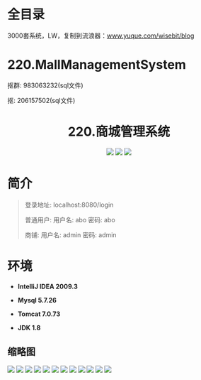 # 全目录

3000套系统，LW，复制到流浪器：www.yuque.com/wisebit/blog

# 220.MallManagementSystem

<p>抠群: 983063232(sql文件)</p>
<p>抠: 206157502(sql文件)</p>

<p><h1 align="center">220.商城管理系统</h1></p>


<p align="center">
	<img src="https://img.shields.io/badge/jdk-1.8-orange.svg"/>
    <img src="https://img.shields.io/badge/springboot-5.x-lightgrey.svg"/>
    <img src="https://img.shields.io/badge/vue-3.x-blue.svg"/>
</p>

# 简介
>
> 
>
> 登录地址: localhost:8080/login
> 
> 普通用户: 用户名: abo 密码: abo  
> 
> 商铺: 用户名: admin 密码: admin
> 
>


# 环境

- <b>IntelliJ IDEA 2009.3</b>

- <b>Mysql 5.7.26</b>

- <b>Tomcat 7.0.73</b>

- <b>JDK 1.8</b>




## 缩略图

![](https://bitwise.oss-cn-heyuan.aliyuncs.com/2024/9/10/b0b31bbc-c610-4dce-b626-35725dd548a6.png)
![](https://bitwise.oss-cn-heyuan.aliyuncs.com/2024/9/10/051bc91f-0b9f-420b-8230-5c5c53d10b6d.png)
![](https://bitwise.oss-cn-heyuan.aliyuncs.com/2024/9/10/d3ade993-2e87-4d6c-88b3-f19ec092733f.png)
![](https://bitwise.oss-cn-heyuan.aliyuncs.com/2024/9/10/244986da-1128-4c1b-928b-54a76798536c.png)
![](https://bitwise.oss-cn-heyuan.aliyuncs.com/2024/9/10/0f2ff487-8079-4d95-b55d-4ae74edb6d18.png)
![](https://bitwise.oss-cn-heyuan.aliyuncs.com/2024/9/10/16a85e80-f708-46e1-aef7-d7fd17d1810a.png)
![](https://bitwise.oss-cn-heyuan.aliyuncs.com/2024/9/10/30ee2063-8459-4ea7-a00e-c91f74831198.png)
![](https://bitwise.oss-cn-heyuan.aliyuncs.com/2024/9/10/3129054e-2b68-49be-874b-c1714d5086f9.png)
![](https://bitwise.oss-cn-heyuan.aliyuncs.com/2024/9/10/09261a97-9185-4a42-accb-42a978f37d72.png)
![](https://bitwise.oss-cn-heyuan.aliyuncs.com/2024/9/10/a50b1bc1-7a14-43be-ae00-f6ed8f82a3c9.png)
![](https://bitwise.oss-cn-heyuan.aliyuncs.com/2024/9/10/ef03fd7f-c6fb-46af-9cbd-3aaf60e55d2c.png)
![](https://bitwise.oss-cn-heyuan.aliyuncs.com/2024/9/10/388aab3d-25b8-4539-a829-59c0144cd56e.png)


